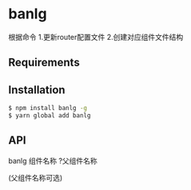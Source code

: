 
# banlg
根据命令
 1.更新router配置文件
 2.创建对应组件文件结构
## Requirements


## Installation

```bash
$ npm install banlg -g
$ yarn global add banlg
```

## API
    
banlg 组件名称  ?父组件名称

(父组件名称可选)


